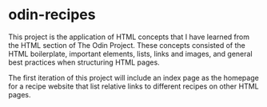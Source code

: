# odin-recipes

This project is the application of HTML concepts that I have learned 
from the HTML section of The Odin Project. These concepts consisted 
of the HTML boilerplate, important elements, lists, links and images,
and general best practices when structuring HTML pages.

The first iteration of this project will include an index page as the
homepage for a recipe website that list relative links to different
recipes on other HTML pages.